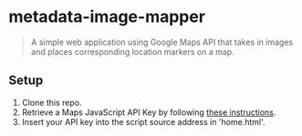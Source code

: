 # metadata-image-mapper
> A simple web application using Google Maps API that takes in images and places corresponding location markers on a map.

## Setup
 1. Clone this repo.
 2. Retrieve a Maps JavaScript API Key by following [these instructions](https://developers.google.com/maps/documentation/javascript/get-api-key).
 3. Insert your API key into the script source address in 'home.html'.
